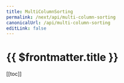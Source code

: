 ```yaml
---
title: MultiColumnSorting
permalink: /next/api/multi-column-sorting
canonicalUrl: /api/multi-column-sorting
editLink: false
---
```


# {{ $frontmatter.title }}

[[toc]]
